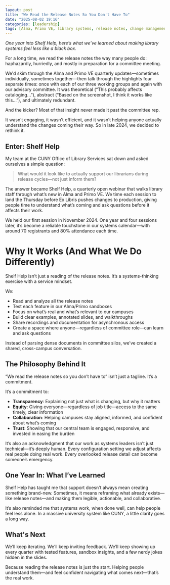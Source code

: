 ```yaml
---
layout: post
title: "We Read the Release Notes So You Don't Have To"
date: "2025-08-02 19:16"
categories: [leadership]
tags: [Alma, Primo VE, library systems, release notes, change management]
---
```


_One year into Shelf Help, here’s what we’ve learned about making library systems feel less like a black box._

For a long time, we read the release notes the way many people do: haphazardly, hurriedly, and mostly in preparation for a committee meeting.

We'd skim through the Alma and Primo VE quarterly updates—sometimes individually, sometimes together—then talk through the highlights four separate times: once with each of our three working groups and again with our advisory committee. It was theoretical (“This probably affects cataloging…”), abstract (“Based on the screenshot, I think it works like this…”), and ultimately redundant.

And the kicker? Most of that insight never made it past the committee rep.

It wasn’t engaging, it wasn’t efficient, and it wasn’t helping anyone actually understand the changes coming their way. So in late 2024, we decided to rethink it.

## Enter: Shelf Help

My team at the CUNY Office of Library Services sat down and asked ourselves a simple question:

> What would it look like to actually support our librarians during release cycles—not just inform them?

The answer became Shelf Help, a quarterly open webinar that walks library staff through what’s new in Alma and Primo VE. We time each session to land the Thursday before Ex Libris pushes changes to production, giving people time to understand what’s coming and ask questions before it affects their work.

We held our first session in November 2024. One year and four sessions later, it’s become a reliable touchstone in our systems calendar—with around 70 registrants and 80% attendance each time.

# Why It Works (And What We Do Differently)

Shelf Help isn’t just a reading of the release notes. It’s a systems-thinking exercise with a service mindset.

We:
* Read and analyze all the release notes
* Test each feature in our Alma/Primo sandboxes
* Focus on what’s real and what’s relevant to our campuses
* Build clear examples, annotated slides, and walkthroughs
* Share recordings and documentation for asynchronous access
* Create a space where anyone—regardless of committee role—can learn and ask questions

Instead of parsing dense documents in committee silos, we’ve created a shared, cross-campus conversation.

## The Philosophy Behind It

“We read the release notes so you don’t have to” isn’t just a tagline. It’s a commitment.

It’s a commitment to:

* **Transparency**: Explaining not just what is changing, but why it matters
* **Equity**: Giving everyone—regardless of job title—access to the same timely, clear information
* **Collaboration**: Helping campuses stay aligned, informed, and confident about what’s coming
* **Trust**: Showing that our central team is engaged, responsive, and invested in easing the burden

It’s also an acknowledgment that our work as systems leaders isn’t just technical—it’s deeply human. Every configuration setting we adjust affects real people doing real work. Every overlooked release detail can become someone’s emergency.

## One Year In: What I’ve Learned

Shelf Help has taught me that support doesn’t always mean creating something brand-new. Sometimes, it means reframing what already exists—like release notes—and making them legible, actionable, and collaborative.

It’s also reminded me that systems work, when done well, can help people feel less alone. In a massive university system like CUNY, a little clarity goes a long way.

## What's Next

We’ll keep iterating. We’ll keep inviting feedback. We’ll keep showing up every quarter with tested features, sandbox insights, and a few nerdy jokes hidden in the slides.

Because reading the release notes is just the start. Helping people understand them—and feel confident navigating what comes next—that’s the real work.
